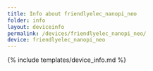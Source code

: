 ```yaml
---
title: Info about friendlyelec_nanopi_neo
folder: info
layout: deviceinfo
permalink: /devices/friendlyelec_nanopi_neo/
device: friendlyelec_nanopi_neo
---
```

{% include templates/device_info.md %}
